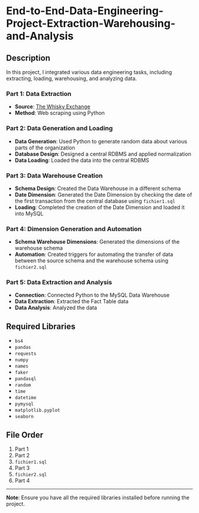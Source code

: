 # End-to-End-Data-Engineering-Project-Extraction-Warehousing-and-Analysis


## Description
In this project, I integrated various data engineering tasks, including extracting, loading, warehousing, and analyzing data.

### Part 1: Data Extraction
- **Source**: [The Whisky Exchange](https://www.thewhiskyexchange.com)
- **Method**: Web scraping using Python

### Part 2: Data Generation and Loading
- **Data Generation**: Used Python to generate random data about various parts of the organization
- **Database Design**: Designed a central RDBMS and applied normalization
- **Data Loading**: Loaded the data into the central RDBMS

### Part 3: Data Warehouse Creation
- **Schema Design**: Created the Data Warehouse in a different schema
- **Date Dimension**: Generated the Date Dimension by checking the date of the first transaction from the central database using `fichier1.sql`
- **Loading**: Completed the creation of the Date Dimension and loaded it into MySQL

### Part 4: Dimension Generation and Automation
- **Schema Warehouse Dimensions**: Generated the dimensions of the warehouse schema
- **Automation**: Created triggers for automating the transfer of data between the source schema and the warehouse schema using `fichier2.sql`

### Part 5: Data Extraction and Analysis
- **Connection**: Connected Python to the MySQL Data Warehouse
- **Data Extraction**: Extracted the Fact Table data
- **Data Analysis**: Analyzed the data

## Required Libraries
- `bs4`
- `pandas`
- `requests`
- `numpy`
- `names`
- `faker`
- `pandasql`
- `random`
- `time`
- `datetime`
- `pymysql`
- `matplotlib.pyplot`
- `seaborn`

## File Order
1. Part 1
2. Part 2
3. `fichier1.sql`
4. Part 3
5. `fichier2.sql`
6. Part 4

---

**Note**: Ensure you have all the required libraries installed before running the project.

